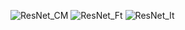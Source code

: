 ![ResNet_CM](https://user-images.githubusercontent.com/97990136/160720715-5ead2b20-2c78-433a-ac6e-3b2cc31b9b4b.jpg)
![ResNet_Ft](https://user-images.githubusercontent.com/97990136/160720716-04d0600f-f483-49c3-8d5c-4d6aa90183f4.jpg)
![ResNet_It](https://user-images.githubusercontent.com/97990136/160720717-8be946b1-5b47-4de2-9095-9adc5198b68d.jpg)
